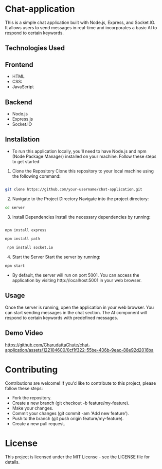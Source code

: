# Chat-application
This is a simple chat application built with Node.js, Express, and Socket.IO. It allows users to send messages in real-time and incorporates a basic AI to respond to certain keywords.

## Technologies Used

## Frontend
-  HTML
- CSS: 
- JavaScript
## Backend
- Node.js
- Express.js
- Socket.IO
  
## Installation

- To run this application locally, you'll need to have Node.js and npm (Node Package Manager) installed on your machine. Follow these steps to get started

1. Clone the Repository
Clone this repository to your local machine using the following command:

``` bash

git clone https://github.com/your-username/chat-application.git
```
2. Navigate to the Project Directory
Navigate into the project directory:

``` bash
cd server
```
3. Install Dependencies
Install the necessary dependencies by running:

``` bash

npm install express
```
``` bash
npm install path
```
``` bash
 npm install socket.io
```
4. Start the Server
Start the server by running:

``` bash
npm start
```
- By default, the server will run on port 5001. You can access the application by visiting http://localhost:5001 in your web browser.

## Usage
Once the server is running, open the application in your web browser. You can start sending messages in the chat section. The AI component will respond to certain keywords with predefined messages.

## Demo Video



https://github.com/CharudattaGhute/chat-application/assets/122104600/0cf1f322-55be-406b-9eac-88e92d2016ba


# Contributing

Contributions are welcome! If you'd like to contribute to this project, please follow these steps:

- Fork the repository.
- Create a new branch (git checkout -b feature/my-feature).
- Make your changes.
- Commit your changes (git commit -am 'Add new feature').
- Push to the branch (git push origin feature/my-feature).
- Create a new pull request.

# License
This project is licensed under the MIT License - see the LICENSE file for details.


